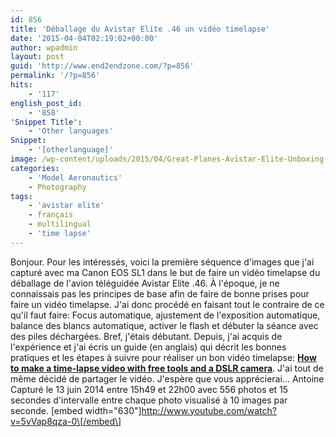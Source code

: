 ```yaml
---
id: 856
title: 'Déballage du Avistar Elite .46 un vidéo timelapse'
date: '2015-04-04T02:19:02+00:00'
author: wpadmin
layout: post
guid: 'http://www.end2endzone.com/?p=856'
permalink: '/?p=856'
hits:
    - '117'
english_post_id:
    - '858'
'Snippet Title':
    - 'Other languages'
Snippet:
    - '[otherlanguage]'
image: /wp-content/uploads/2015/04/Great-Planes-Avistar-Elite-Unboxing-featured-image.jpg
categories:
    - 'Model Aeronautics'
    - Photography
tags:
    - 'avistar elite'
    - français
    - multilingual
    - 'time lapse'
---
```


Bonjour. Pour les intéressés, voici la première séquence d'images que j'ai capturé avec ma Canon EOS SL1 dans le but de faire un vidéo timelapse du déballage de l'avion téléguidée Avistar Elite .46. À l'époque, je ne connaissais pas les principes de base afin de faire de bonne prises pour faire un vidéo timelapse. J'ai donc procédé en faisant tout le contraire de ce qu'il faut faire: Focus automatique, ajustement de l'exposition automatique, balance des blancs automatique, activer le flash et débuter la séance avec des piles déchargées. Bref, j'étais débutant. Depuis, j'ai acquis de l'expérience et j'ai écris un guide (en anglais) qui décrit les bonnes pratiques et les étapes à suivre pour réaliser un bon vidéo timelapse: **[How to make a time-lapse video with free tools and a DSLR camera](/how-to-make-a-time-lapse-video-with-free-tools-and-a-dslr-camera/ "How to make a time-lapse video with free tools and a DSLR camera")**. J'ai tout de même décidé de partager le vidéo. J'espère que vous apprécierai... Antoine Capturé le 13 juin 2014 entre 15h49 et 22h00 avec 556 photos et 15 secondes d'intervalle entre chaque photo visualisé à 10 images par seconde. \[embed width="630"\]http://www.youtube.com/watch?v=5vVap8qza-0\[/embed\]
